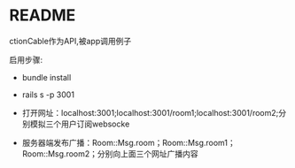 # README

ctionCable作为API,被app调用例子

启用步骤:

* bundle install

* rails s -p 3001

* 打开网址：localhost:3001;localhost:3001/room1;localhost:3001/room2;分别模拟三个用户订阅websocke

* 服务器端发布广播：Room::Msg.room；Room::Msg.room1；Room::Msg.room2；分别向上面三个网址广播内容



